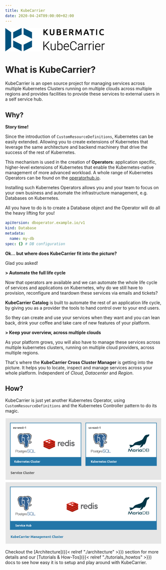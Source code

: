```yaml
---
title: KubeCarrier
date: 2020-04-24T09:00:00+02:00
---
```


![KubeCarrier logo](./img/KubeCarrier-logo.jpg)


# What is KubeCarrier?

KubeCarrier is an open source project for managing services across multiple Kubernetes Clusters running on multiple clouds across multiple regions and provides facilities to provide these services to external users in a self service hub.

## Why?

**Story time!**

Since the introduction of `CustomResourceDefinitions`, Kubernetes can be easily extended. Allowing you to create extensions of Kubernetes that leverage the same architecture and backend machinery that drive the success of the rest of Kubernetes.

This mechanism is used in the creation of **Operators**: application specific, higher-level extensions of Kubernetes that enable the Kubernetes-native management of more advanced workload. A whole range of Kubernetes Operators can be found on the [operatorhub.io](https://operatorhub.io).

Installing such Kubernetes Operators allows you and your team to focus on your own business and automate the infrastructure management, e.g. Databases on Kubernetes.

All you have to do is to create a Database object and the Operator will do all the heavy lifting for you!

```yaml
apiVersion: dboperator.example.io/v1
kind: Database
metadata:
  name: my-db
spec: {} # DB configuration
```

**Ok... but where does KubeCarrier fit into the picture?**

Glad you asked!

**> Automate the full life cycle**

Now that operators are available and we can automate the whole life cycle of services and applications on Kubernetes, why do we still have to provision, reconfigure and teardown these services via emails and tickets?

**KubeCarrier Catalog** is built to automate the rest of an application life cycle, by giving you as a provider the tools to hand control over to your end users.

So they can create and use your services when they want and you can lean back, drink your coffee and take care of new features of your platform.

**> Keep your overview, across multiple clouds**

As your platform grows, you will also have to manage these services across multiple kubernetes clusters, running on multiple cloud providers, across multiple regions.

That's where the **KubeCarrier Cross Cluster Manager** is getting into the picture. It helps you to locate, inspect and manage services across your whole platform.
Independent of *Cloud*, *Datacenter* and *Region*.

## How?
KubeCarrier is just yet another Kubernetes Operator, using `CustomResourceDefinitions` and the Kubernetes Controller pattern to do its magic.

![Service Hub](./img/kubecarrier_service_hub.png)

Checkout the [Architecture]({{< relref "./architecture" >}}) section for more details and our [Tutorials & How-Tos]({{< relref "./tutorials_howtos" >}}) docs to see how easy it is to setup and play around with KubeCarrier.
